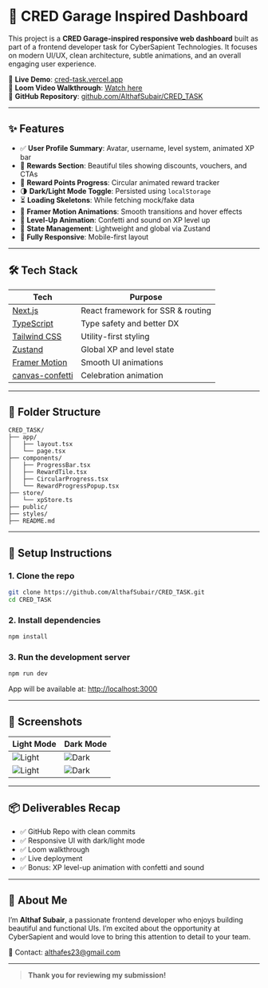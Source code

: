 # 🚀 CRED Garage Inspired Dashboard

This project is a **CRED Garage-inspired responsive web dashboard** built as part of a frontend developer task for CyberSapient Technologies. It focuses on modern UI/UX, clean architecture, subtle animations, and an overall engaging user experience.

🔗 **Live Demo**: [cred-task.vercel.app](https://cred-task.vercel.app/)  
🎥 **Loom Video Walkthrough**: [Watch here](https://www.loom.com/share/47efb94a6de14bc0a5630356ae671d57?sid=855d16e0-482c-45af-ad14-ef85bda648c0)  
📁 **GitHub Repository**: [github.com/AlthafSubair/CRED_TASK](https://github.com/AlthafSubair/CRED_TASK)

---

## ✨ Features

- ✅ **User Profile Summary**: Avatar, username, level system, animated XP bar
- 🎁 **Rewards Section**: Beautiful tiles showing discounts, vouchers, and CTAs
- 💎 **Reward Points Progress**: Circular animated reward tracker
- 🌗 **Dark/Light Mode Toggle**: Persisted using `localStorage`
- ⏳ **Loading Skeletons**: While fetching mock/fake data
- 💫 **Framer Motion Animations**: Smooth transitions and hover effects
- 🎉 **Level-Up Animation**: Confetti and sound on XP level up
- 🧠 **State Management**: Lightweight and global via Zustand
- 📱 **Fully Responsive**: Mobile-first layout

---

## 🛠️ Tech Stack

| Tech                                                             | Purpose                             |
|------------------------------------------------------------------|-------------------------------------|
| [Next.js](https://nextjs.org/)                                   | React framework for SSR & routing   |
| [TypeScript](https://www.typescriptlang.org/)                    | Type safety and better DX           |
| [Tailwind CSS](https://tailwindcss.com/)                         | Utility-first styling               |
| [Zustand](https://zustand-demo.pmnd.rs/)                         | Global XP and level state           |
| [Framer Motion](https://www.framer.com/motion/)                  | Smooth UI animations                |
| [canvas-confetti](https://www.npmjs.com/package/canvas-confetti) | Celebration animation               |


---

## 📁 Folder Structure

```
CRED_TASK/
├── app/
│   ├── layout.tsx
│   └── page.tsx
├── components/
│   ├── ProgressBar.tsx
│   ├── RewardTile.tsx
│   ├── CircularProgress.tsx
│   └── RewardProgressPopup.tsx
├── store/
│   └── xpStore.ts
├── public/
├── styles/
├── README.md
```

---

## 🧰 Setup Instructions

### 1. Clone the repo

```bash
git clone https://github.com/AlthafSubair/CRED_TASK.git
cd CRED_TASK
```

### 2. Install dependencies

```bash
npm install
```

### 3. Run the development server

```bash
npm run dev
```

App will be available at: [http://localhost:3000](http://localhost:3000)

---

## 📸 Screenshots

| Light Mode | Dark Mode |
|------------|-----------|
| ![Light](https://cred-task.vercel.app/lap-light-screenshoot.png) | ![Dark](https://cred-task.vercel.app/lap-dark-screenshoot.png) |
| ![Light](https://cred-task.vercel.app/mobile-light-screenshoot.jpg) | ![Dark](https://cred-task.vercel.app/mobile-dark-screenshoot.jpg) |


---

## 📦 Deliverables Recap

- ✅ GitHub Repo with clean commits
- ✅ Responsive UI with dark/light mode
- ✅ Loom walkthrough
- ✅ Live deployment
- ✅ Bonus: XP level-up animation with confetti and sound

---

## 🙋 About Me

I’m **Althaf Subair**, a passionate frontend developer who enjoys building beautiful and functional UIs. I’m excited about the opportunity at CyberSapient and would love to bring this attention to detail to your team.

📧 Contact: [althafes23@gmail.com](mailto:althafes23@gmail.com)

---

> **Thank you for reviewing my submission!**